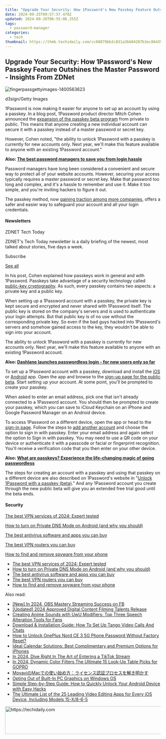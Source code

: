 ```yaml
---
title: "Upgrade Your Security: How 1Password's New Passkey Feature Outshines the Master Password - Insights From ZDNet"
date: 2024-09-25T09:57:57.478Z
updated: 2024-09-26T06:55:06.255Z
tags:
  - password-manager
categories:
  - tech
thumbnail: https://thmb.techidaily.com/cc08879bb2c831a3bb04207b3ec86439cd9e17fc1be601b33ce1edbe031a09d0.jpg
---
```


## Upgrade Your Security: How 1Password's New Passkey Feature Outshines the Master Password - Insights From ZDNet

![fingerpassgettyimages-1400563623](https://www.zdnet.com/a/img/resize/0b80cf800032ad3362a520e86b31677fb3353e3a/2023/12/14/a3d70a6b-3def-447b-a4b8-8b88cedf2de8/fingerpassgettyimages-1400563623.jpg?auto=webp&width=1280)

d3sign/Getty Images

1Password is now making it easier for anyone to set up an account by using a passkey. In a blog post, 1Password product director Mitch Cohen announced the [expansion of the passkey beta program](https://blog.1password.com/unlock-1password-individual-passkey-beta/) from private to public. This means that anyone creating a new individual account can secure it with a passkey instead of a master password or secret key.

However, Cohen noted, "the ability to unlock 1Password with a passkey is currently for new accounts only. Next year, we'll make this feature available to anyone with an existing 1Password account."

**Also: [The best password managers to save you from login hassle](https://www.zdnet.com/article/best-password-manager/)**

Password managers have long been considered a convenient and secure way to protect all of your website accounts. However, securing your access typically requires a master password or secret key. Make that password too long and complex, and it's a hassle to remember and use it. Make it too simple, and you're inviting hackers to figure it out.

The passkey method, now [gaining traction among more companies](https://www.zdnet.com/google-amp/article/dashlane-launches-passwordless-login-for-new-users-only-so-far/), offers a safer and easier way to safeguard your account and all your login credentials.

#### Newsletters

ZDNET Tech Today

ZDNET's Tech Today newsletter is a daily briefing of the newest, most talked about stories, five days a week.

 Subscribe

[See all](https://www.zdnet.com/newsletters/)

In his post, Cohen explained how passkeys work in general and with 1Password. Passkeys take advantage of a security technology called [public-key cryptography](https://blog.1password.com/what-is-public-key-cryptography/). As such, every passkey contains two aspects: a private key and a public key.

When setting up a 1Password account with a passkey, the private key is kept secure and encrypted and never shared with 1Password itself. The public key is stored on the company's servers and is used to authenticate your login attempts. But that public key is of no use without the corresponding private key. So even if the bad guys hacked into 1Password's servers and somehow gained access to the key, they wouldn't be able to sign into your account.

The ability to unlock 1Password with a passkey is currently for new accounts only. Next year, we'll make this feature available to anyone with an existing 1Password account. 

**Also: [Dashlane launches passwordless login - for new users only so far](https://www.zdnet.com/google-amp/article/dashlane-launches-passwordless-login-for-new-users-only-so-far/)**

To set up a 1Password account with a passkey, download and install the [iOS](https://apps.apple.com/us/app/1password-password-manager/id1511601750) or [Android](https://play.google.com/store/apps/details?id=com.onepassword.android&hl=en) app. Open the app and browse to the [sign-up page for the public beta](https://1password.com/sign-up/passkey-preview). Start setting up your account. At some point, you'll be prompted to create your passkey.

When asked to enter an email address, pick one that isn't already connected to a 1Password account. You should then be prompted to create your passkey, which you can save to iCloud Keychain on an iPhone and Google Password Manager on an Android device. 

To access 1Password on a different device, open the app or head to the [sign-in page](https://my.1password.com/signin?a=new). Follow the steps to [add another account](https://support.1password.com/add-account/#add-another-account-to-the-1password-apps) and choose the option to sign in with passkey. Enter your email address and again select the option to Sign in with passkey. You may need to use a QR code on your device or authenticate it with a passcode or facial or fingerprint recognition. You'll receive a verification code that you then enter on your other device.

**Also: [What are passkeys? Experience the life-changing magic of going passwordless](https://www.zdnet.com/article/passkeys-what-are-they-and-how-to-get-started/)**

The steps for creating an account with a passkey and using that passkey on a different device are also described on 1Password's website in "[Unlock 1Password with a passkey (beta)](https://support.1password.com/passkeys/)." And any 1Password account you create through the new public beta will give you an extended free trial good until the beta ends.

#### Security

[The best VPN services of 2024: Expert tested](https://www.zdnet.com/article/best-vpn/ "The best VPN services of 2024: Expert tested")

[How to turn on Private DNS Mode on Android (and why you should)](https://www.zdnet.com/article/how-to-turn-on-private-dns-mode-on-android-and-why-you-should/ "How to turn on Private DNS Mode on Android (and why you should)")

[The best antivirus software and apps you can buy](https://www.zdnet.com/article/best-antivirus/ "The best antivirus software and apps you can buy")

[The best VPN routers you can buy](https://www.zdnet.com/article/best-vpn-router/ "The best VPN routers you can buy")

[How to find and remove spyware from your phone](https://www.zdnet.com/article/how-to-find-and-remove-spyware-from-your-phone/ "How to find and remove spyware from your phone")

* [The best VPN services of 2024: Expert tested](https://www.zdnet.com/article/best-vpn/ "The best VPN services of 2024: Expert tested")
* [How to turn on Private DNS Mode on Android (and why you should)](https://www.zdnet.com/article/how-to-turn-on-private-dns-mode-on-android-and-why-you-should/ "How to turn on Private DNS Mode on Android (and why you should)")
* [The best antivirus software and apps you can buy](https://www.zdnet.com/article/best-antivirus/ "The best antivirus software and apps you can buy")
* [The best VPN routers you can buy](https://www.zdnet.com/article/best-vpn-router/ "The best VPN routers you can buy")
* [How to find and remove spyware from your phone](https://www.zdnet.com/article/how-to-find-and-remove-spyware-from-your-phone/ "How to find and remove spyware from your phone")

<ins class="adsbygoogle"
     style="display:block"
     data-ad-format="autorelaxed"
     data-ad-client="ca-pub-7571918770474297"
     data-ad-slot="1223367746"></ins>

<ins class="adsbygoogle"
     style="display:block"
     data-ad-client="ca-pub-7571918770474297"
     data-ad-slot="8358498916"
     data-ad-format="auto"
     data-full-width-responsive="true"></ins>

<span class="atpl-alsoreadstyle">Also read:</span>
<div><ul>
<li><a href="https://on-screen-recording.techidaily.com/new-in-2024-obs-mastery-streaming-success-on-fb/"><u>[New] In 2024, OBS Mastery Streaming Success on FB</u></a></li>
<li><a href="https://fox-friendly.techidaily.com/updated-2024-approved-digital-content-filming-talents-release/"><u>[Updated] 2024 Approved Digital Content Filming Talents Release</u></a></li>
<li><a href="https://app-tips.techidaily.com/creating-anime-sounds-with-uwu-modifiers-top-three-speech-alteration-tools-for-fans/"><u>Creating Anime Sounds with UwU Modifiers: Top Three Speech Alteration Tools for Fans</u></a></li>
<li><a href="https://app-tips.techidaily.com/download-and-installation-guide-how-to-set-up-tango-video-calls-and-chats/"><u>Download & Installation Guide: How To Set Up Tango Video Calls And Chats</u></a></li>
<li><a href="https://easy-unlock-android.techidaily.com/how-to-unlock-oneplus-nord-ce-3-5g-phone-password-without-factory-reset-by-drfone-android/"><u>How to Unlock OnePlus Nord CE 3 5G Phone Password Without Factory Reset?</u></a></li>
<li><a href="https://app-tips.techidaily.com/ideal-calendar-solutions-best-complimentary-and-premium-options-for-iphones/"><u>Ideal Calendar Solutions: Best Complimentary and Premium Options for iPhones</u></a></li>
<li><a href="https://tiktok-clips.techidaily.com/in-2024-dive-right-in-the-art-of-entering-a-tiktok-stream/"><u>In 2024, Dive Right In The Art of Entering a TikTok Stream</u></a></li>
<li><a href="https://article-files.techidaily.com/in-2024-dynamic-color-filters-the-ultimate-15-look-up-table-picks-for-gopro/"><u>In 2024, Dynamic Color Filters The Ultimate 15 Look-Up Table Picks for GOPRO</u></a></li>
<li><a href="https://win-blog.techidaily.com/movavimac/"><u>MovaviのMacでの使い始め方：ライセンス認証プロセスを解き明かす</u></a></li>
<li><a href="https://win11-tips.techidaily.com/opting-out-of-built-in-pc-graphics-on-windows-os/"><u>Opting Out of Built-In PC Graphics on Windows OS</u></a></li>
<li><a href="https://app-tips.techidaily.com/simple-step-by-step-guide-how-to-quickly-unlock-your-android-device-with-easy-hacks/"><u>Simple Step-by-Step Guide: How to Quickly Unlock Your Android Device with Easy Hacks</u></a></li>
<li><a href="https://app-tips.techidaily.com/the-ultimate-list-of-the-25-leading-video-editing-apps-for-every-ios-device-including-models-15-x8-6-5/"><u>The Ultimate List of the 25 Leading Video Editing Apps for Every iOS Device, Including Models 15-X/8-6-5</u></a></li>
</ul></div>

<!-- affiliate ads begin -->
<a href="https://appsumo.8odi.net/c/5597632/2037319/7443" target="_top" id="2037319">
  <img src="//a.impactradius-go.com/display-ad/7443-2037319" border="0" alt="https://techidaily.com" width="728" height="90"/>
</a>
<img height="0" width="0" src="https://appsumo.8odi.net/i/5597632/2037319/7443" style="position:absolute;visibility:hidden;" border="0" />
<!-- affiliate ads end -->

